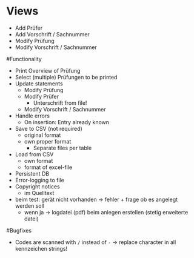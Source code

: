 # Views

- Add Prüfer
- Add Vorschrift / Sachnummer
- Modify Prüfung
- Modify Vorschrift / Sachnummer

#Functionality

- Print Overview of Prüfung
- Select (multiple) Prüfungen to be printed
- Update statements
    - Modify Prüfung
    - Modify Prüfer
        - Unterschrift from file!
    - Modify Vorschrift / Sachnummer
- Handle errors
    - On insertion: Entry already known
- Save to CSV (not required)
    - original format
    - own proper format
        - Separate files per table
- Load from CSV
    - own format
    - format of excel-file
- Persistent DB
- Error-logging to file
- Copyright notices
    - im Quelltext
- beim test: gerät nicht vorhanden -> fehler + frage ob es angelegt werden soll
    - wenn ja -> logdatei (pdf) beim anlegen erstellen (stetig erweiterte datei)


#Bugfixes

- Codes are scanned with `/` instead of `-` -> replace character in all kennzeichen strings!  